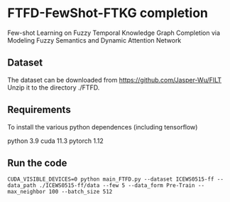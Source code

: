 # FTFD-FewShot-FTKG completion
 Few-shot Learning on Fuzzy Temporal Knowledge Graph Completion via Modeling Fuzzy Semantics and Dynamic Attention Network

## Dataset
The dataset can be downloaded from https://github.com/Jasper-Wu/FILT Unzip it to the directory ./FTFD.

##  Requirements
To install the various python dependences (including tensorflow)

python 3.9
cuda 11.3
pytorch 1.12

>
## Run the code
```
CUDA_VISIBLE_DEVICES=0 python main_FTFD.py --dataset ICEWS0515-ff --data_path ./ICEWS0515-ff/data --few 5 --data_form Pre-Train --max_neighbor 100 --batch_size 512

```